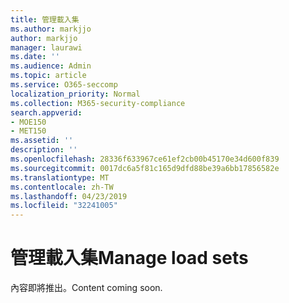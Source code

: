 ```yaml
---
title: 管理載入集
ms.author: markjjo
author: markjjo
manager: laurawi
ms.date: ''
ms.audience: Admin
ms.topic: article
ms.service: O365-seccomp
localization_priority: Normal
ms.collection: M365-security-compliance
search.appverid:
- MOE150
- MET150
ms.assetid: ''
description: ''
ms.openlocfilehash: 28336f633967ce61ef2cb00b45170e34d600f839
ms.sourcegitcommit: 0017dc6a5f81c165d9dfd88be39a6bb17856582e
ms.translationtype: MT
ms.contentlocale: zh-TW
ms.lasthandoff: 04/23/2019
ms.locfileid: "32241005"
---
```

# <a name="manage-load-sets"></a><span data-ttu-id="77b3b-102">管理載入集</span><span class="sxs-lookup"><span data-stu-id="77b3b-102">Manage load sets</span></span>

<span data-ttu-id="77b3b-103">內容即將推出。</span><span class="sxs-lookup"><span data-stu-id="77b3b-103">Content coming soon.</span></span>